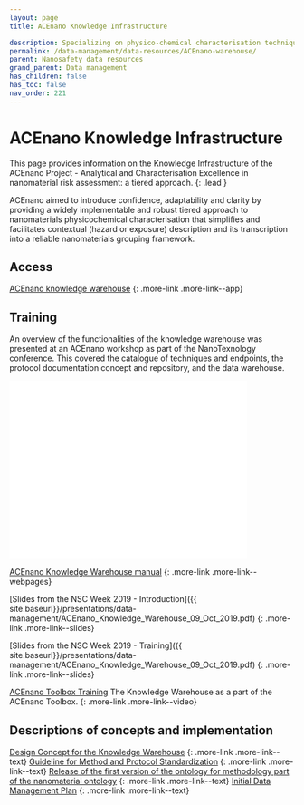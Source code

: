 ```yaml
---
layout: page
title: ACEnano Knowledge Infrastructure 

description: Specializing on physico-chemical characterisation techniques, protocols and data.
permalink: /data-management/data-resources/ACEnano-warehouse/
parent: Nanosafety data resources
grand_parent: Data management
has_children: false
has_toc: false
nav_order: 221
---
```


# ACEnano Knowledge Infrastructure
 This page provides information on the Knowledge Infrastructure of the ACEnano Project - Analytical and Characterisation Excellence in nanomaterial risk assessment: a tiered approach. 
 {: .lead }

 ACEnano aimed to introduce confidence, adaptability and clarity by providing a widely implementable and robust tiered approach to nanomaterials physicochemical characterisation that simplifies and facilitates contextual (hazard or exposure) description and its transcription into a reliable nanomaterials grouping framework.

## Access
[ACEnano knowledge warehouse](https://acenano.douglasconnect.com/)
{: .more-link .more-link--app}

## Training
An overview of the functionalities of the knowledge warehouse was presented at an ACEnano workshop as part of the NanoTexnology conference. This covered the catalogue of techniques and endpoints, the protocol documentation concept and repository, and the data warehouse.

<iframe width="420" height="315" src="//www.youtube.com/embed/R9M4iTCU3eg" frameborder="0" allowfullscreen="allowfullscreen">&nbsp;</iframe>

[ACEnano Knowledge Warehouse manual](ACEnano-manual/)
{: .more-link .more-link--webpages}

[Slides from the NSC Week 2019 - Introduction]({{ site.baseurl}}/presentations/data-management/ACEnano_Knowledge_Warehouse_09_Oct_2019.pdf)
{: .more-link .more-link--slides}

[Slides from the NSC Week 2019 - Training]({{ site.baseurl}}/presentations/data-management/ACEnano_Knowledge_Warehouse_09_Oct_2019.pdf)
{: .more-link .more-link--slides}

[ACEnano Toolbox Training](https://www.youtube.com/watch?v=Iy7q0BFag6A)
The Knowledge Warehouse as a part of the ACEnano Toolbox.
{: .more-link .more-link--video}

## Descriptions of concepts and implementation
[Design Concept for the Knowledge Warehouse](https://zenodo.org/record/3752851#.YXMZBhpBxPY)
{: .more-link .more-link--text}
[Guideline for Method and Protocol Standardization](https://zenodo.org/record/3716819#.YXMbwRpBxPY)
{: .more-link .more-link--text}
[Release of the first version of the ontology for methodology part of the nanomaterial ontology](https://zenodo.org/record/3753040#.YXMZ_hpBxPY)
{: .more-link .more-link--text}
[Initial Data Management Plan](https://zenodo.org/record/3752910#.YXMZhxpBxPY)
{: .more-link .more-link--text}
